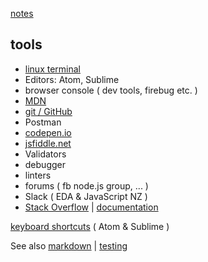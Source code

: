 [notes](notes.md)

## tools

- [linux terminal](linuxTerminal.md)
- Editors: Atom, Sublime
- browser console ( dev tools, firebug etc. )
- [MDN](https://developer.mozilla.org/en-US/)
- [git / GitHub](git-github.md)
- Postman
- [codepen.io](https://codepen.io/)
- [jsfiddle.net](https://jsfiddle.net/)
- Validators
- debugger
- linters
- forums ( fb node.js group, ... )
- Slack ( EDA & JavaScript NZ )
- [Stack Overflow](https://stackoverflow.com/) |
[documentation](https://stackoverflow.com/documentation)


[keyboard shortcuts](keyboardShortcuts.md) ( Atom & Sublime )


See also [markdown](../markdown.md) | [testing](testing.md)
